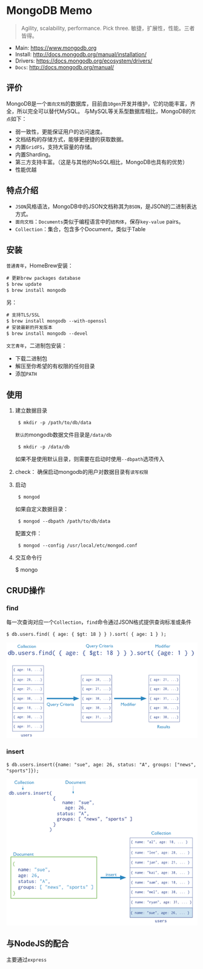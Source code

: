# MongoDB Memo

> Agility, scalability, performance. Pick three.
> 敏捷，扩展性，性能。三者皆得。

* Main: https://www.mongodb.org
* Install: http://docs.mongodb.org/manual/installation/
* Drivers: https://docs.mongodb.org/ecosystem/drivers/
* `Docs`: http://docs.mongodb.org/manual/



## 评价


MongoDB是一个`面向文档`的数据库，目前由`10gen`开发并维护，它的功能丰富，齐全，所以完全可以替代MySQL。
与MySQL等关系型数据库相比，MongoDB的`优点`如下：

* 弱一致性，更能保证用户的访问速度。
* 文档结构的存储方式，能够更便捷的获取数据。
* 内置`GridFS`，支持大容量的存储。
* 内置Sharding。
* 第三方支持丰富。（这是与其他的NoSQL相比，MongoDB也具有的优势）
* 性能优越



## 特点介绍

* `JSON`风格语法，MongoDB中的JSON文档称其为`BSON`，是JSON的二进制表达方式。
* `面向文档`：`Documents`类似于编程语言中的`结构体`，保存`key-value` pairs。
* `Collection`：集合，包含多个Document，类似于Table




## 安装


`普通青年`，HomeBrew安装：

    # 更新brew packages database
    $ brew update
    $ brew install mongodb

另：
    
    # 支持TLS/SSL
    $ brew install mongodb --with-openssl
    # 安装最新的开发版本
    $ brew install mongodb --devel


`文艺青年`，二进制包安装：

* 下载二进制包
* 解压至你希望的有权限的任何目录
* 添加`PATH`


## 使用

1. 建立数据目录 

        $ mkdir -p /path/to/db/data

    `默认的`mongodb数据文件目录是`/data/db`

        $ mkdir -p /data/db
    
    如果不是使用默认目录，则需要在启动时使用`--dbpath`选项传入

2. check： 确保启动mongodb的用户对数据目录有`读写权限`

3. 启动

        $ mongod

    如果自定义数据目录：

        $ mongod --dbpath /path/to/db/data

    配置文件： 

        $ mongod --config /usr/local/etc/mongod.conf


4. 交互命令行

    $ mongo



## CRUD操作

### find

每一次查询对应一个`Collection`，`find`命令通过JSON格式提供查询标准或条件

    $ db.users.find( { age: { $gt: 18 } } ).sort( { age: 1 } );

<img src="./img/crud-query-stages.png">



### insert 

    $ db.users.insert({name: "sue", age: 26, status: "A", groups: ["news", "sports"]});

<img src="./img/crud-insert-stages.png">



## 与NodeJS的配合

主要通过`express`







